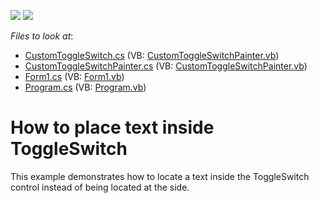 <!-- default badges list -->
[![](https://img.shields.io/badge/Open_in_DevExpress_Support_Center-FF7200?style=flat-square&logo=DevExpress&logoColor=white)](https://supportcenter.devexpress.com/ticket/details/E4965)
[![](https://img.shields.io/badge/📖_How_to_use_DevExpress_Examples-e9f6fc?style=flat-square)](https://docs.devexpress.com/GeneralInformation/403183)
<!-- default badges end -->
<!-- default file list -->
*Files to look at*:

* [CustomToggleSwitch.cs](./CS/WindowsFormsApplication1/CustomToggleSwitch.cs) (VB: [CustomToggleSwitchPainter.vb](./VB/WindowsFormsApplication1/CustomToggleSwitchPainter.vb))
* [CustomToggleSwitchPainter.cs](./CS/WindowsFormsApplication1/CustomToggleSwitchPainter.cs) (VB: [CustomToggleSwitchPainter.vb](./VB/WindowsFormsApplication1/CustomToggleSwitchPainter.vb))
* [Form1.cs](./CS/WindowsFormsApplication1/Form1.cs) (VB: [Form1.vb](./VB/WindowsFormsApplication1/Form1.vb))
* [Program.cs](./CS/WindowsFormsApplication1/Program.cs) (VB: [Program.vb](./VB/WindowsFormsApplication1/Program.vb))
<!-- default file list end -->
# How to place text inside ToggleSwitch


<p>This example demonstrates how to locate a text inside the ToggleSwitch control instead of being located at the side.</p>

<br/>


